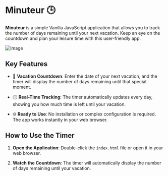 # Minuteur 🕒

**Minuteur** is a simple Vanilla JavaScript application that allows you to track the number of days remaining until your next vacation. Keep an eye on the countdown and plan your leisure time with this user-friendly app.

![image](https://github.com/Guyane123/Minuteur/assets/69190311/9ad10e16-b1c2-4690-8894-109011ce41ae)

## Key Features

- 📆 **Vacation Countdown**: Enter the date of your next vacation, and the timer will display the number of days remaining until that special moment.

- 🕒 **Real-Time Tracking**: The timer automatically updates every day, showing you how much time is left until your vacation.

- 🌐 **Ready to Use**: No installation or complex configuration is required. The app works instantly in your web browser.

## How to Use the Timer

1. **Open the Application**: Double-click the `index.html` file or open it in your web browser.

3. **Watch the Countdown**: The timer will automatically display the number of days remaining until your vacation.



